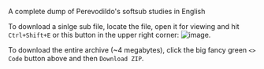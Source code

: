 A complete dump of Perevodildo's softsub studies in English

To download a sinlge sub file, locate the file, open it for viewing and hit `Ctrl+Shift+E` or this button in the upper right corner: ![image](https://github.com/Perevodildo/Perevodildo-softsubs/assets/58600674/5193ea37-9319-4a9d-b300-6134eb2892d7).

To download the entire archive (~4 megabytes), click the big fancy green `<> Code` button above and then `Download ZIP`.
